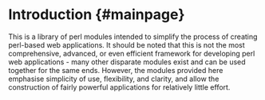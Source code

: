 Introduction                                                        {#mainpage}
============

This is a library of perl modules intended to simplify the process of creating
perl-based web applications. It should be noted that this is not the most
comprehensive, advanced, or even efficient framework for developing perl web
applications - many other disparate modules exist and can be used together for
the same ends. However, the modules provided here emphasise simplicity of use,
flexibility, and clarity, and allow the construction of fairly powerful
applications for relatively little effort.
